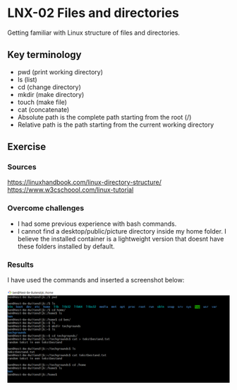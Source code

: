 # LNX-02 Files and directories
Getting familiar with Linux structure of files and directories.

## Key terminology
- pwd (print working directory)
- ls (list)
- cd (change directory)
- mkdir (make directory)
- touch (make file)
- cat (concatenate)
- Absolute path is the complete path starting from the root (/)
- Relative path is the path starting from the current working directory

## Exercise
### Sources
https://linuxhandbook.com/linux-directory-structure/  
https://www.w3cschoool.com/linux-tutorial  

### Overcome challenges
- I had some previous experience with bash commands.
- I cannot find a desktop/public/picture directory inside my home folder. I believe the installed container is a lightweight version that doesnt have these folders installed by default.

### Results
I have used the commands and inserted a screenshot below:

![LNX-02 screenshot](../00_includes/LNX-02.png)
